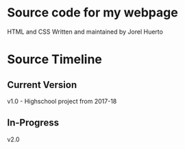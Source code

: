 # Source code for my webpage
HTML and CSS Written and maintained by Jorel Huerto
# Source Timeline

## Current Version
v1.0 - Highschool project from 2017-18

## In-Progress 
v2.0